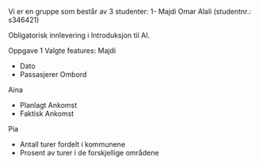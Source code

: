 Vi er en gruppe som består av 3 studenter:
1- Majdi Omar Alali (studentnr.: s346421)




Obligatorisk innlevering i Introduksjon til AI. 

Oppgave 1 
 Valgte features:
 Majdi
 - Dato
 - Passasjerer Ombord
 
 
 Aina
 - Planlagt Ankomst
 - Faktisk Ankomst
  
  
 Pia
 - Antall turer fordelt i kommunene
 - Prosent av turer i de forskjellige områdene
